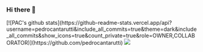 ### Hi there 👋


<div>
  [![PAC's github stats](https://github-readme-stats.vercel.app/api?username=pedrocantarutti&include_all_commits=true&theme=dark&include_all_commits&show_icons=true&count_private=true&role=OWNER,COLLABORATOR)](https://github.com/pedrocantarutti)
  <img heigth="180em" src="https://github-readme-stats.vercel.app/api/top-langs/?username=pedrocantarutti&layout=compact&langs_count=16&theme=dracula"/> 
 </div>


<!--
[![PAC Wakatime Stats](https://github-readme-stats.vercel.app/api/wakatime?username=pedrocantarutti&langs_count=5&hide=json,properties,stylus&custom_title=Most%20Used%20Languages&theme=dark&time_range=last_year)](https://wakatime.com/@pedrocantarutti)
**pedrocantarutti/pedrocantarutti** is a ✨ _special_ ✨ repository because its `README.md` (this file) appears on your GitHub profile.

Here are some ideas to get you started:

- 🔭 I’m currently working on ...
- 🌱 I’m currently learning ...
- 👯 I’m looking to collaborate on ...
- 🤔 I’m looking for help with ...
- 💬 Ask me about ...
- 📫 How to reach me: ...
- 😄 Pronouns: ...
- ⚡ Fun fact: ...
-->
